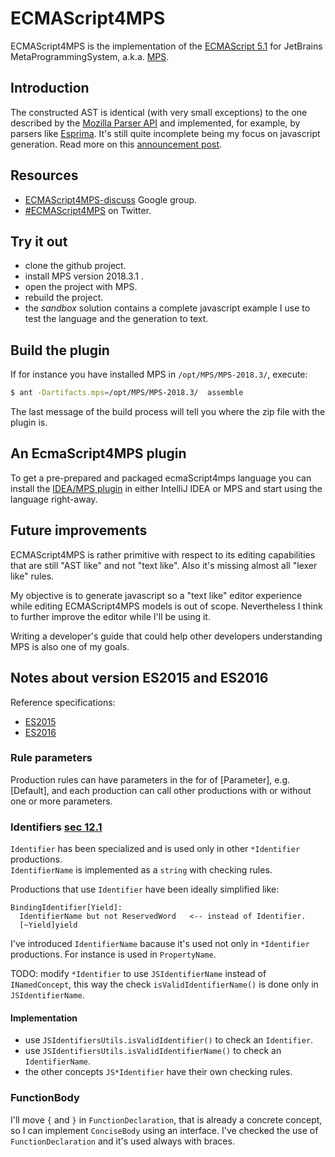 # ECMAScript4MPS

ECMAScript4MPS is the implementation of the [ECMAScript 5.1](http://www.ecma-international.org/ecma-262/5.1/) for JetBrains MetaProgrammingSystem, a.k.a. [MPS](https://www.jetbrains.com/mps/).

## Introduction

The constructed AST is identical (with very small exceptions) to the one described by the [Mozilla Parser API](https://developer.mozilla.org/en-US/docs/Mozilla/Projects/SpiderMonkey/Parser_API) and implemented, for example, by parsers like [Esprima](http://esprima.org/).
It's still quite incomplete being my focus on javascript generation.
Read more on this [announcement post](http://mar9000.org/bliki/ecma-script-4-mps.html).

## Resources

  * [ECMAScript4MPS-discuss](https://groups.google.com/forum/#!forum/ecmascript4mps-discuss) Google group.
  * [#ECMAScript4MPS](https://twitter.com/hashtag/ECMAScript4MPS) on Twitter.

## Try it out

  * clone the github project.
  * install MPS version 2018.3.1 .
  * open the project with MPS.
  * rebuild the project.
  * the *sandbox* solution contains a complete javascript example I use to test the language and the generation to text.

## Build the plugin

If for instance you have installed MPS in `/opt/MPS/MPS-2018.3/`, execute:
```bash
$ ant -Dartifacts.mps=/opt/MPS/MPS-2018.3/  assemble

```
The last message of the build process will tell you where the zip file with the plugin is.

## An EcmaScript4MPS plugin

To get a pre-prepared and packaged ecmaScript4mps language you can install the [IDEA/MPS plugin](https://plugins.jetbrains.com/plugin/8199?pr=) in either IntelliJ IDEA or MPS and start using the language right-away.

## Future improvements

ECMAScript4MPS is rather primitive with respect to its editing capabilities that are still "AST like" and not "text like". Also it's missing almost all "lexer like" rules.

My objective is to generate javascript so a "text like" editor experience while editing ECMAScript4MPS models is out of scope. Nevertheless I think to further improve the editor while I'll be using it.

Writing a developer's guide that could help other developers understanding MPS is also one of my goals.

## Notes about version ES2015 and ES2016

Reference specifications:

  * [ES2015](https://www.ecma-international.org/ecma-262/6.0/)
  * [ES2016](https://www.ecma-international.org/ecma-262/7.0/)

### Rule parameters

Production rules can have parameters in the for of [Parameter], e.g. [Default], and each production can call other productions with or without one or more parameters.

### Identifiers [sec 12.1](https://www.ecma-international.org/ecma-262/7.0/#sec-identifiers)

`Identifier` has been specialized and is used only in other `*Identifier` productions.  
`IdentifierName` is implemented as a `string` with checking rules.

Productions that use `Identifier` have been ideally simplified like:
```
BindingIdentifier[Yield]:
  IdentifierName but not ReservedWord   <-- instead of Identifier.
  [~Yield]yield
```

I've introduced `IdentifierName` bacause it's used not only in `*Identifier` productions.
For instance is used in `PropertyName`.

TODO: modify `*Identifier` to use `JSIdentifierName` instead of `INamedConcept`,
this way the check `isValidIdentifierName()` is done only in `JSIdentifierName`.

#### Implementation

  * use `JSIdentifiersUtils.isValidIdentifier()` to check an `Identifier`.
  * use `JSIdentifiersUtils.isValidIdentifierName()` to check an `IdentifierName`.
  * the other concepts `JS*Identifier` have their own checking rules.

### FunctionBody

I'll move `{` and `}` in `FunctionDeclaration`, that is already a concrete concept,
so I can implement `ConciseBody` using an interface. I've checked the use of `FunctionDeclaration` and it's used always with braces.
